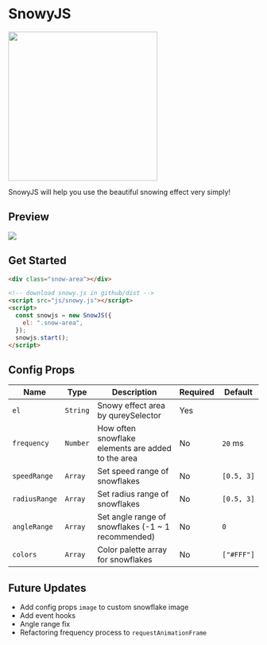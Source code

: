 # SnowyJS

<img src="https://raw.githubusercontent.com/Neulhan/snowyjs/master/example/logo.svg" width="300"/>

SnowyJS will help you use the beautiful snowing effect very simply!

## Preview

<img src="https://raw.githubusercontent.com/Neulhan/snowyjs/master/example/preview.png" />

## Get Started

```html
<div class="snow-area"></div>

<!-- download snowy.js in github/dist -->
<script src="js/snowy.js"></script>
<script>
  const snowjs = new SnowJS({
    el: ".snow-area",
  });
  snowjs.start();
</script>
```

## Config Props

| Name          | Type     | Description                                        | Required | Default    |
| ------------- | -------- | -------------------------------------------------- | -------- | ---------- |
| `el`          | `String` | Snowy effect area by qureySelector                 | Yes      |            |
| `frequency`   | `Number` | How often snowflake elements are added to the area | No       | `20` ms    |
| `speedRange`  | `Array`  | Set speed range of snowflakes                      | No       | `[0.5, 3]` |
| `radiusRange` | `Array`  | Set radius range of snowflakes                     | No       | `[0.5, 3]` |
| `angleRange`  | `Array`  | Set angle range of snowflakes (-1 ~ 1 recommended) | No       | `0`        |
| `colors`      | `Array`  | Color palette array for snowflakes                 | No       | `["#FFF"]` |

## Future Updates

- Add config props `image` to custom snowflake image
- Add event hooks
- Angle range fix
- Refactoring frequency process to `requestAnimationFrame`
